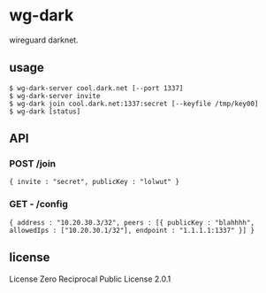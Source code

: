 # wg-dark
wireguard darknet.

## usage
```
$ wg-dark-server cool.dark.net [--port 1337]
$ wg-dark-server invite
$ wg-dark join cool.dark.net:1337:secret [--keyfile /tmp/key00]
$ wg-dark [status]
```

## API
### POST /join
```
{ invite : "secret", publicKey : "lolwut" }
```

### GET - /config
```
{ address : "10.20.30.3/32", peers : [{ publicKey : "blahhhh", allowedIps : ["10.20.30.1/32"], endpoint : "1.1.1.1:1337" }] }
```

## license
License Zero Reciprocal Public License 2.0.1
